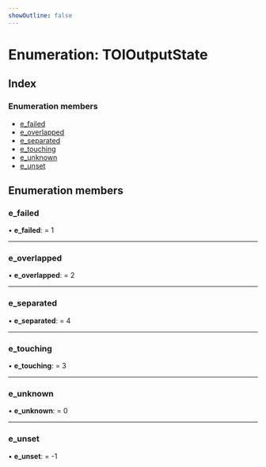```yaml
---
showOutline: false
---
```


# Enumeration: TOIOutputState

## Index

### Enumeration members

* [e_failed](/api/enums/toioutputstate#e_failed)
* [e_overlapped](/api/enums/toioutputstate#e_overlapped)
* [e_separated](/api/enums/toioutputstate#e_separated)
* [e_touching](/api/enums/toioutputstate#e_touching)
* [e_unknown](/api/enums/toioutputstate#e_unknown)
* [e_unset](/api/enums/toioutputstate#e_unset)

## Enumeration members

###  e_failed

• **e_failed**: = 1

___

###  e_overlapped

• **e_overlapped**: = 2

___

###  e_separated

• **e_separated**: = 4

___

###  e_touching

• **e_touching**: = 3

___

###  e_unknown

• **e_unknown**: = 0

___

###  e_unset

• **e_unset**: = -1

